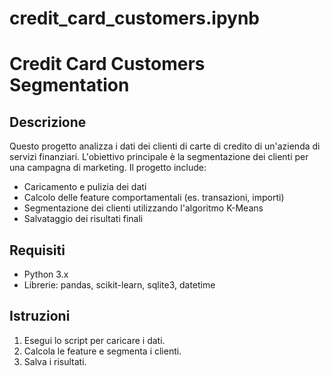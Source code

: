 # credit_card_customers.ipynb

# Credit Card Customers Segmentation

## Descrizione
Questo progetto analizza i dati dei clienti di carte di credito di un'azienda di servizi finanziari. L'obiettivo principale è la segmentazione dei clienti per una campagna di marketing. Il progetto include:

- Caricamento e pulizia dei dati
- Calcolo delle feature comportamentali (es. transazioni, importi)
- Segmentazione dei clienti utilizzando l'algoritmo K-Means
- Salvataggio dei risultati finali

## Requisiti
- Python 3.x
- Librerie: pandas, scikit-learn, sqlite3, datetime

## Istruzioni
1. Esegui lo script per caricare i dati.
2. Calcola le feature e segmenta i clienti.
3. Salva i risultati.

 
